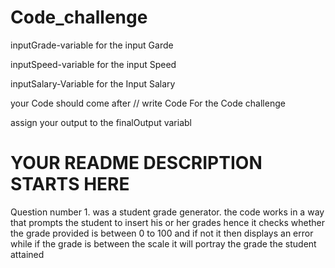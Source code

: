 # Code_challenge


inputGrade-variable for the input Garde

inputSpeed-variable for the input Speed

inputSalary-Variable for the Input Salary


your Code should come after
// write Code For the Code challenge

assign your output to the finalOutput variabl

# YOUR README DESCRIPTION STARTS HERE

Question number 1. was a student grade generator. the code works in a way that prompts the student to insert his or her grades hence it checks whether the grade provided is between 0 to 100 and if not it then displays an error while if the grade is between the scale it will portray the grade the student attained

